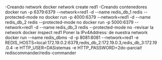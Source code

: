 -Creando network
docker network create red1
-Creando contenedores
docker run  -p 6379:6379 --network=red1 -d --name redis_db_1 redis --protected-mode no
docker run  -p 4000:6379 --network=red1 -d --name redis_db_2 redis --protected-mode no
docker run  -p 5000:6379 --network=red1 -d --name redis_db_3 redis --protected-mode no
-revisar la network
docker inspect red1
Poner la IPv4Address: de nuestra network
docker run --name redis_dbms -d -p 8081:8081 --network=red1 -e REDIS_HOSTS=local:172.19.0.2:6379,redis_db_2:172.19.0.3,redis_db_3:172.19.0.4 -e HTTP_USER=DASistemas -e HTTP_PASSWORD=2do-parcial! rediscommander/redis-commander